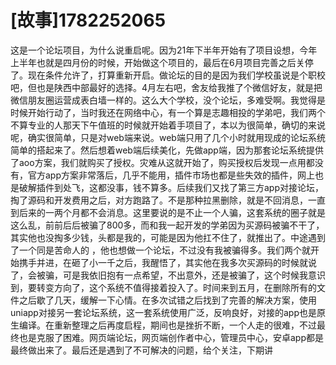 # \[故事]1782252065

这是一个论坛项目，为什么说重启呢。因为21年下半年开始有了项目设想，今年上半年也就是四月份的时候，开始做这个项目的，最后在6月项目完善之后关停了。现在条件允许了，打算重新开启。做论坛的目的是因为我们学校虽说是个职校吧，但也是陕西中部最好的选择。4月左右吧，舍友给我推了个微信好友，就是把微信朋友圈运营成表白墙一样的。这么大个学校，没个论坛，多难受啊。我觉得是时候开始行动了，当时我还在网络中心，有一个算是志趣相投的学弟吧，我们两个不算专业的人那天下午值班的时候就开始着手项目了，本以为很简单，确切的来说呢，确实很简单，只是对web端来说。web端只用了几个小时就用现成的论坛系统简单的搭起来了。然后想着web端后续美化，先做app端，因为那套论坛系统提供了aoo方案，我们就购买了授权。灾难从这就开始了，购买授权后发现一点用都没有，官方app方案非常落后，几乎不能用，插件市场也都是些失效的插件，网上也是破解插件到处飞，这都没事，钱不算多。后续我们又找了第三方app对接论坛，掏了源码和开发费用之后，对方跑路了。不是那种拉黑删除，就是不回消息，一直到后来的一两个月都不会消息。这里要说的是不止一个人骗，这套系统的圈子就是这么乱，前前后后被骗了800多，而和我一起开发的学弟因为买源码被骗不干了，其实他也没掏多少钱，头都是我的，可能是因为他扛不住了，就推出了。中途遇到了一个同是苦命人的       ，他也想做一个论坛，不过没有我被骗得多。我们两个就开始携手并进，在砸了小一千之后，我醒悟了，其实他在我多次买源码的时候就说了，会被骗，可是我依旧抱有一点希望，不出意外，还是被骗了，这个时候我意识到，要转变方向了，这个系统不值得接着投入了。时间来到五月，在删除所有的文件之后歇了几天，缓解一下心情。在多次试错之后找到了完善的解决方案，使用uniapp对接另一套论坛系统，这一套系统使用广泛，反响良好，对接的app也是原生编译。在重新整理之后再度启程，期间也是挫折不断，一个人走的很难，不过最终也是克服了困难。网页端论坛，网页端创作者中心，管理员中心，安卓app都是最终做出来了。最后还是遇到了不可解决的问题，给个关注，下期讲
